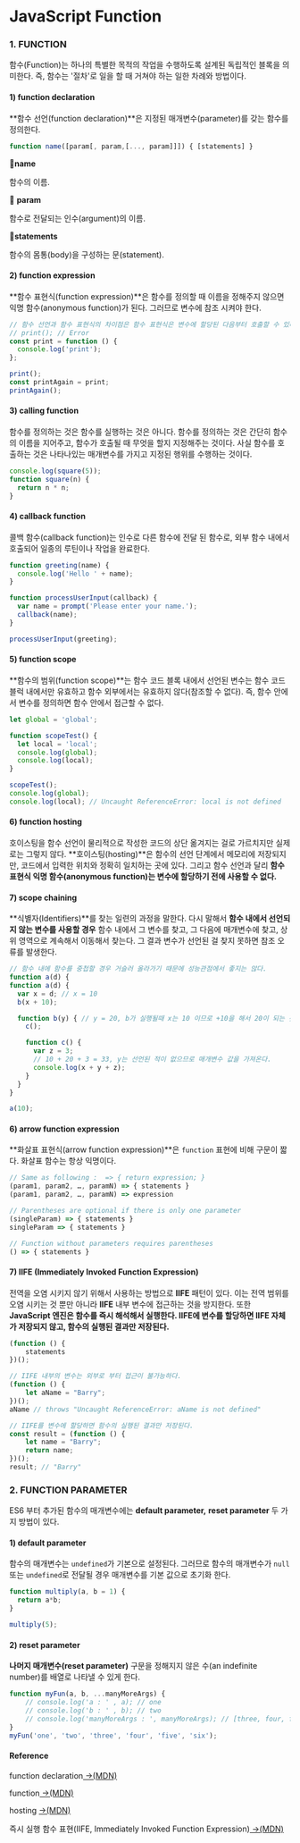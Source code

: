 # JavaScript Function

### 1. FUNCTION

함수\(Function\)는 하나의 특별한 목적의 작업을 수행하도록 설계된 독립적인 블록을 의미한다. 즉, 함수는 '절차'로 일을 할 때 거쳐야 하는 일한 차례와 방법이다.  


#### 1\) function declaration

**함수 선언\(function declaration\)**은 지정된 매개변수\(parameter\)를 갖는 함수를 정의한다. 

```javascript
function name([param[, param,[..., param]]]) { [statements] }
```

📝**name**

함수의 이름.

📝 **param**

함수로 전달되는 인수\(argument\)의 이름.

📝**statements**

함수의 몸통\(body\)을 구성하는 문\(statement\).

#### 2\)  function expression

**함수 표현식\(function expression\)**은 함수를 정의할 때 이름을 정해주지 않으면 익명 함수\(anonymous function\)가 된다. 그러므로 변수에 참조 시켜야 한다. 

```javascript
// 함수 선언과 함수 표현식의 차이점은 함수 표현식은 변수에 할당된 다음부터 호출할 수 있다.
// print(); // Error
const print = function () {
  console.log('print');
};

print();
const printAgain = print;
printAgain();
```

#### 3\) calling function

함수를 정의하는 것은 함수를 실행하는 것은 아니다. 함수를 정의하는 것은 간단히 함수의 이름을 지어주고, 함수가 호출될 때 무엇을 할지 지정해주는 것이다.  사실 함수를 호출하는 것은 나타나있는 매개변수를 가지고 지정된 행위를 수행하는 것이다. 

```javascript
console.log(square(5));
function square(n) {
  return n * n;
}
```

#### 4\) callback function

콜백 함수\(callback function\)는 인수로 다른 함수에 전달 된 함수로, 외부 함수 내에서 호출되어 일종의 루틴이나 작업을 완료한다.

```javascript
function greeting(name) {
  console.log('Hello ' + name);
}

function processUserInput(callback) {
  var name = prompt('Please enter your name.');
  callback(name);
}

processUserInput(greeting);
```

#### 5\) function scope

**함수의 범위\(function scope\)**는 함수 코드 블록 내에서 선언된 변수는 함수 코드 블럭 내에서만 유효하고 함수 외부에서는 유효하지 않다\(참조할 수 없다\). 즉, 함수 안에서 변수를 정의하면 함수 안에서 접근할 수 없다.

```javascript
let global = 'global';

function scopeTest() {
  let local = 'local';
  console.log(global);
  console.log(local);
}

scopeTest();
console.log(global);
console.log(local); // Uncaught ReferenceError: local is not defined
```

#### 6\) function hosting

호이스팅을 함수 선언이 물리적으로 작성한 코드의 상단 옮겨지는 걸로 가르치지만 실제로는 그렇지 않다. **호이스팅\(hosting\)**은 함수의 선언 단계에서 메모리에 저장되지만, 코드에서 입력한 위치와 정확히 일치하는 곳에 있다. 그리고 함수 선언과 달리 **함수 표현식 익명 함수\(anonymous function\)는 변수에 할당하기 전에 사용할 수 없다.**

#### 7\) scope chaining

 **식별자\(Identifiers\)**를 찾는 일련의 과정을 말한다. 다시 말해서 **함수 내에서 선언되지 않는 변수를 사용할 경우** 함수 내에서 그 변수를 찾고, 그 다음에 매개변수에 찾고, 상위 영역으로 계속해서 이동해서 찾는다. 그 결과 변수가 선언된 걸 찾지 못하면 참조 오류를 발생한다.

```javascript
// 함수 내에 함수를 중첩할 경우 거슬러 올라가기 때문에 성능관점에서 좋지는 않다. 
function a(d) {
function a(d) {
  var x = d; // x = 10
  b(x + 10);

  function b(y) { // y = 20, b가 실행될때 x는 10 이므로 +10을 해서 20이 되는 것이다.
    c();

    function c() {
      var z = 3;
      // 10 + 20 + 3 = 33, y는 선언된 적이 없으므로 매개변수 값을 가져온다.
      console.log(x + y + z); 
    }
  }
}

a(10);
```



#### 6\) arrow function expression

 **화살표 표현식\(arrow function expression\)**은 `function` 표현에 비해 구문이 짧다. 화살표 함수는 항상 익명이다. 

```javascript
// Same as following :  => { return expression; }
(param1, param2, …, paramN) => { statements }
(param1, param2, …, paramN) => expression

// Parentheses are optional if there is only one parameter
(singleParam) => { statements }
singleParam => { statements }

// Function without parameters requires parentheses
() => { statements }
```

#### 7\) IIFE \(Immediately Invoked Function Expression\)

전역을 오염 시키지 않기 위해서 사용하는 방법으로 **IIFE** 패턴이 있다. 이는 전역 범위를 오염 시키는 것 뿐만 아니라 **IIFE** 내부 변수에 접근하는 것을 방지한다. 또한 **JavaScript 엔진은 함수를 즉시 해석해서 실행한다. IIFE에 변수를 할당하면 IIFE 자체가 저장되지 않고, 함수의 실행된 결과만 저장된다.**

```javascript
(function () {
    statements
})();
```

```javascript
// IIFE 내부의 변수는 외부로 부터 접근이 불가능하다.
(function () {
    let aName = "Barry";
})();
aName // throws "Uncaught ReferenceError: aName is not defined"

// IIFE를 변수에 할당하면 함수의 실행된 결과만 저장된다.
const result = (function () {
    let name = "Barry";
    return name;
})();
result; // "Barry"
```

### 2. FUNCTION PARAMETER 

ES6 부터 추가된 함수의 매개변수에는 **default parameter,** **reset parameter** 두 가지 방법이 있다.

#### 1\) default parameter

함수의 매개변수는 `undefined`가 기본으로 설정된다. 그러므로 함수의 매개변수가 `null`또는 `undefined`로 전달될 경우 매개변수를 기본 값으로 초기화 한다.

```javascript
function multiply(a, b = 1) {
  return a*b;
}

multiply(5);
```

#### 2\) reset parameter

**나머지 매개변수\(reset parameter\)** 구문을 정해지지 않은 수\(an indefinite number\)를 배열로 나타낼 수 있게 한다. 

```javascript
function myFun(a, b, ...manyMoreArgs) {
    // console.log('a : ' , a); // one
    // console.log('b : ' , b); // two
    // console.log('manyMoreArgs : ', manyMoreArgs); // [three, four, five, six]
}
myFun('one', 'two', 'three', 'four', 'five', 'six');
```

#### Reference

function declaration[ →\(MDN\)](https://developer.mozilla.org/ko/docs/Web/JavaScript/Reference/Statements/function)

function[ →\(MDN\)](https://developer.mozilla.org/ko/docs/Web/JavaScript/Guide/%ED%95%A8%EC%88%98)

hosting [→\(MDN\)](https://developer.mozilla.org/ko/docs/Glossary/Hoisting)

즉시 실행 함수 표현\(IIFE, Immediately Invoked Function Expression\)[ →\(MDN\)](https://developer.mozilla.org/ko/docs/Glossary/IIFE)





#### 



